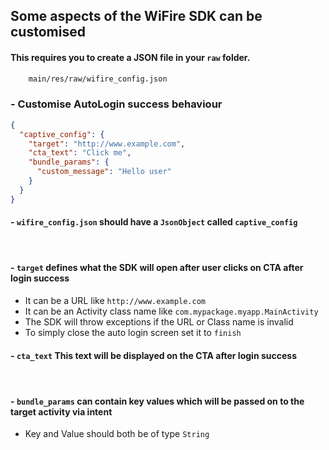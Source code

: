 ## Some aspects of the WiFire SDK can be customised


#### This requires you to create a JSON file in your `raw` folder.

```xml
	main/res/raw/wifire_config.json
```

### - Customise AutoLogin success behaviour

```json
{
  "captive_config": {
    "target": "http://www.example.com",
    "cta_text": "Click me",
    "bundle_params": {
      "custom_message": "Hello user"
    }
  }
}
```

#### - `wifire_config.json` should have a `JsonObject` called `captive_config`
#### ⁣ 
#### - `target` defines what the SDK will open after user clicks on CTA after login success
- It can be a URL like `http://www.example.com`
- It can be an Activity class name like `com.mypackage.myapp.MainActivity`
- The SDK will throw exceptions if the URL or Class name is invalid
- To simply close the auto login screen set it to `finish`

#### - `cta_text` This text will be displayed on the CTA after login success
#### ⁣ 
#### - `bundle_params` can contain key values which will be passed on to the target activity via intent
- Key and Value should both be of type `String`